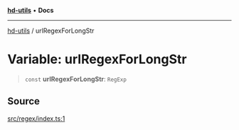 [**hd-utils**](../README.md) • **Docs**

***

[hd-utils](../globals.md) / urlRegexForLongStr

# Variable: urlRegexForLongStr

> `const` **urlRegexForLongStr**: `RegExp`

## Source

[src/regex/index.ts:1](https://github.com/AhmadHddad/h-utils/blob/f7bb9ae71f981ffef49079271b9540862594b7e6/src/regex/index.ts#L1)
